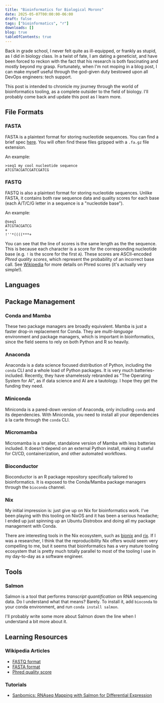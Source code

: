 ```yaml
---
title: "Bioinformatics for Biological Morons"
date: 2025-05-07T00:00:00-06:00
draft: false
tags: ["bioinformatics", "r"]
downloads: []
blog: true
tableOfContents: true
---
```


Back in grade school, I never felt quite as ill-equipped, or frankly as stupid, as I did in biology class. In a twist of fate, I am dating a geneticist, and have been forced to reckon with the fact that his research is both fascinating and mostly beyond my grasp. Fortunately, when I'm not moping in a blog post, I can make myself useful through the god-given duty bestowed upon all DevOps engineers: tech support.

This post is intended to chronicle my journey through the world of bioinformatics tooling, as a complete outsider to the field of biology. I'll probably come back and update this post as I learn more.

## File Formats

### FASTA

FASTA is a plaintext format for storing nucleotide sequences. You can find a brief spec [here](https://www.ncbi.nlm.nih.gov/genbank/fastaformat/). You will often find these files gzipped with a `.fa.gz` file extension.

An example:

```fasta
>seq1 my cool nucleotide sequence
ATCGTACGATCGATCGATCG
```

### FASTQ

FASTQ is also a plaintext format for storing nucleotide sequences. Unlike FASTA, it contains both raw sequence data and quality scores for each base (each A/T/C/G letter in a sequence is a "nucleotide base").

An example:
```fastq
@seq1
ATCGTACGATCG
+
!''*((((***+
```

You can see that the line of scores is the same length as the the sequence. This is because each character is a score for the corresponding nucleotide base (e.g. `!` is the score for the first `A`). These scores are ASCII-encoded _Phred quality scores_, which represent the probability of an incorrect base call. See [Wikipedia](https://en.wikipedia.org/wiki/Phred_quality_score) for more details on Phred scores (it's actually very simple!).

## Languages

## Package Management

### Conda and Mamba

These two package managers are broadly equivalent. Mamba is just a faster drop-in replacement for Conda. They are _multi-language_ environment and package managers, which is important in bioinformatics, since the field seems to rely on both Python and R so heavily.

### Anaconda

Anaconda is a data science focused distribution of Python, including the `conda` CLI and a whole load of Python packages. It is very much batteries-included. Recently, they have shamelessly rebranded as "The Operating System for AI", as if data science and AI are a tautology. I hope they get the funding they need.

### Miniconda

Miniconda is a pared-down version of Anaconda, only including `conda` and its dependencies. With Miniconda, you need to install all your dependencies à la carte through the `conda` CLI.

### Micromamba

Micromamba is a smaller, standalone version of Mamba with less batteries included. It doesn't depend on an external Python install, making it useful for CI/CD, containerization, and other automated workflows.

### Bioconductor

Bioconductor is an R package repository specifically tailored to bioinformatics. It is exposed to the Conda/Mamba package managers through the `bioconda` channel.

### Nix

My initial impression is: just give up on Nix for bioinformatics work. I've been playing with this tooling on NixOS and it has been a serious headache; I ended up just spinning up an Ubuntu Distrobox and doing all my package management with Conda.

There are interesting tools in the Nix ecosystem, such as [bionix](https://github.com/PapenfussLab/bionix) and [rix](https://github.com/ropensci/rix). If I was a researcher, I think that the reproducibility Nix offers would seem very compelling to me, but it seems that bioinformatics has a very mature tooling ecosystem that is pretty much totally parallel to most of the tooling I use in my day-to-day as a software engineer.

## Tools

### Salmon

Salmon is a tool that performs _transcript quantification_ on RNA sequencing data. Do I understand what that means? Barely. To install it, add `bioconda` to your conda environment, and run `conda install salmon`.

I'll probably write some more about Salmon down the line when I understand a bit more about it.

## Learning Resources

### Wikipedia Articles

- [FASTQ format](https://en.wikipedia.org/wiki/FASTQ_format)
- [FASTA format](https://en.wikipedia.org/wiki/FASTA_format)
- [Phred quality score](https://en.wikipedia.org/wiki/Phred_quality_score)

### Tutorials

- [Sanbomics: RNAseq Mapping with Salmon for Differential Expression](https://www.youtube.com/watch?v=hJB7cHfmppc)

